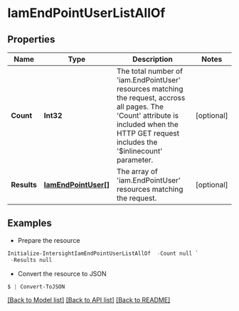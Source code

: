 # IamEndPointUserListAllOf
## Properties

Name | Type | Description | Notes
------------ | ------------- | ------------- | -------------
**Count** | **Int32** | The total number of &#39;iam.EndPointUser&#39; resources matching the request, accross all pages. The &#39;Count&#39; attribute is included when the HTTP GET request includes the &#39;$inlinecount&#39; parameter. | [optional] 
**Results** | [**IamEndPointUser[]**](IamEndPointUser.md) | The array of &#39;iam.EndPointUser&#39; resources matching the request. | [optional] 

## Examples

- Prepare the resource
```powershell
Initialize-IntersightIamEndPointUserListAllOf  -Count null `
 -Results null
```

- Convert the resource to JSON
```powershell
$ | Convert-ToJSON
```

[[Back to Model list]](../README.md#documentation-for-models) [[Back to API list]](../README.md#documentation-for-api-endpoints) [[Back to README]](../README.md)

